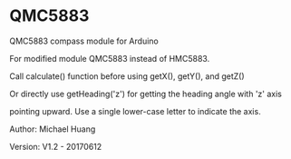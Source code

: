 # QMC5883
QMC5883 compass module for Arduino

For modified module QMC5883 instead of HMC5883.
  
Call calculate() function before using getX(), getY(), and getZ()
  
Or directly use getHeading('z') for getting the heading angle with 'z' axis

pointing upward. Use a single lower-case letter to indicate the axis.
  
Author: Michael Huang
  
Version: V1.2 - 20170612
